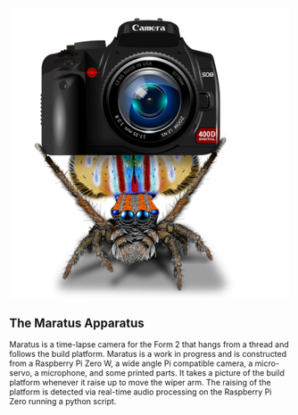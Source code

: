![Spider holding camera](https://github.com/amoose136/maratus/blob/master/maratus%20apparatus.png "Maratus logo")

## The Maratus Apparatus

Maratus is a time-lapse camera for the Form 2 that hangs from a thread and follows the build platform. Maratus is a work in progress and is constructed from a Raspberry Pi Zero W, a wide angle Pi compatible camera, a micro-servo, a microphone, and some printed parts. It takes a picture of the build platform whenever it raise up to move the wiper arm. The raising of the platform is detected via real-time audio processing on the Raspberry Pi Zero running a python script.

